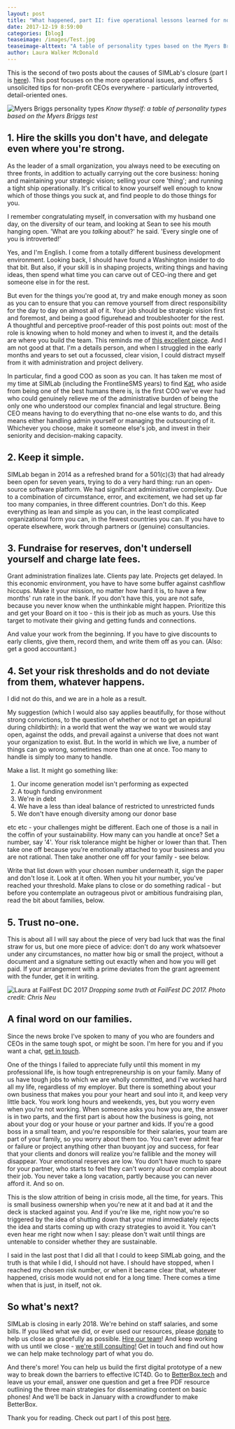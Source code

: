 ```yaml
---
layout: post
title: "What happened, part II: five operational lessons learned for nonprofit CEOs"
date: 2017-12-19 8:59:00
categories: [blog]
teaseimage: /images/Test.jpg
teaseimage-alttext: "A table of personality types based on the Myers Briggs test"
author: Laura Walker McDonald
---
```

This is the second of two posts about the causes of SIMLab's closure (part I is [here](http://simlab.org/blog/2017/12/13/what-happened-part-i/)). This post focuses on the more operational issues, and offers 5 unsolicited tips for non-profit CEOs everywhere - particularly introverted, detail-oriented ones.

![Myers Briggs personality types]({{site.baseurl}}/images/Test.jpg)
*Know thyself: a table of personality types based on the Myers Briggs test*

## 1. Hire the skills you don't have, and delegate even where you're strong.

As the leader of a small organization, you always need to be executing on three fronts, in addition to actually carrying out the core business: honing and maintaining your strategic vision; selling your core 'thing'; and running a tight ship operationally. It's critical to know yourself well enough to know which of those things you suck at, and find people to do those things for you.

I remember congratulating myself, in conversation with my husband one day, on the diversity of our team, and looking at Sean to see his mouth hanging open. 'What are you _talking_ about?' he said. 'Every single one of you is introverted!'

Yes, and I'm English. I come from a totally different business development environment. Looking back, I should have found a Washington insider to do that bit. But also, if your skill is in shaping projects, writing things and having ideas, then spend what time you can carve out of CEO-ing there and get someone else in for the rest.

But even for the things you're good at, try and make enough money as soon as you can to ensure that you can remove yourself from direct responsibility for the day to day on almost all of it. Your job should be strategic vision first and foremost, and being a good figurehead and troubleshooter for the rest. A thoughtful and perceptive proof-reader of this post points out: most of the role is knowing when to hold money and when to invest it, and the details are where you build the team. This reminds me of [this excellent piece](http://firstround.com/review/give-away-your-legos-and-other-commandments-for-scaling-startups/). And I am not good at that. I'm a details person, and when I struggled in the early months and years to set out a focussed, clear vision, I could distract myself from it with administration and project delivery.

In particular, find a good COO as soon as you can. It has taken me most of my time at SIMLab (including the FrontlineSMS years) to find [Kat](http://simlab.org/team/katherine/), who aside from being one of the best humans there is, is the first COO we've ever had who could genuinely relieve me of the administrative burden of being the only one who understood our complex financial and legal structure. Being CEO means having to do everything that no-one else wants to do, and this means either handling admin yourself or managing the outsourcing of it. Whichever you choose, make it someone else's job, and invest in their seniority and decision-making capacity.

## 2. Keep it simple.

SIMLab began in 2014 as a refreshed brand for a 501(c)(3) that had already been open for seven years, trying to do a very hard thing: run an open-source software platform. We had significant administrative complexity. Due to a combination of circumstance, error, and excitement, we had set up far too many companies, in three different countries. Don't do this. Keep everything as lean and simple as you can, in the least complicated organizational form you can, in the fewest countries you can. If you have to operate elsewhere, work through partners or (genuine) consultancies.

## 3. Fundraise for reserves, don't undersell yourself and charge late fees.

Grant administration finalizes late. Clients pay late. Projects get delayed. In this economic environment, you have to have some buffer against cashflow hiccups. Make it your mission, no matter how hard it is, to have a few months' run rate in the bank. If you don't have this, you are not safe, because you never know when the unthinkable might happen. Prioritize this and get your Board on it too - this is their job as much as yours. Use this target to motivate their giving and getting funds and connections.

And value your work from the beginning. If you have to give discounts to early clients, give them, record them, and write them off as you can. (Also: get a good accountant.)

## 4. Set your risk thresholds and do not deviate from them, whatever happens.

I did not do this, and we are in a hole as a result.

My suggestion (which I would also say applies beautifully, for those without strong convictions, to the question of whether or not to get an epidural during childbirth): in a world that went the way we want we would stay open, against the odds, and prevail against a universe that does not want your organization to exist. But. In the world in which we live, a number of things can go wrong, sometimes more than one at once. Too many to handle is simply too many to handle.

Make a list. It might go something like:

1. Our income generation model isn't performing as expected
2. A tough funding environment
3. We're in debt
4. We have a less than ideal balance of restricted to unrestricted funds
5. We don't have enough diversity among our donor base

etc etc - your challenges might be different. Each one of those is a nail in the coffin of your sustainability. How many can you handle at once? Set a number, say '4'. Your risk tolerance might be higher or lower than that. Then take one off because you're emotionally attached to your business and you are not rational. Then take another one off for your family - see below.

Write that list down with your chosen number underneath it, sign the paper and don't lose it. Look at it often. When you hit your number, you've reached your threshold. Make plans to close or do something radical - but before you contemplate an outrageous pivot or ambitious fundraising plan, read the bit about families, below.

## 5. Trust no-one.

This is about all I will say about the piece of very bad luck that was the final straw for us, but one more piece of advice: don't do any work whatsoever under any circumstances, no matter how big or small the project, without a document and a signature setting out exactly when and how you will get paid. If your arrangement with a prime deviates from the grant agreement with the funder, get it in writing.

![Laura at FailFest DC 2017]({{site.baseurl}}/images/Failfest.jpg)
*Dropping some truth at FailFest DC 2017. Photo credit: Chris Neu*

## A final word on our families.

Since the news broke I've spoken to many of you who are founders and CEOs in the same tough spot, or might be soon. I'm here for you and if you want a chat, [get in touch](mailto:laura@simlab.org).

One of the things I failed to appreciate fully until this moment in my professional life, is how tough entrepreneurship is on your family. Many of us have tough jobs to which we are wholly committed, and I've worked hard all my life, regardless of my employer. But there is something about your own business that makes you pour your heart and soul into it, and keep very little back. You work long hours and weekends, yes, but you worry even when you're not working. When someone asks you how you are, the answer is in two parts, and the first part is about how the business is going, not about your dog or your house or your partner and kids. If you're a good boss in a small team, and you're responsible for their salaries, your team are part of your family, so you worry about them too. You can't ever admit fear or failure or project anything other than buoyant joy and success, for fear that your clients and donors will realize you're fallible and the money will disappear. Your emotional reserves are low. You don't have much to spare for your partner, who starts to feel they can't worry aloud or complain about their job. You never take a long vacation, partly because you can never afford it. And so on.

This is the slow attrition of being in crisis mode, all the time, for years. This is small business ownership when you're new at it and bad at it and the deck is stacked against you. And if you're like me, right now you're so triggered by the idea of shutting down that your mind immediately rejects the idea and starts coming up with crazy strategies to avoid it. You can't even hear me right now when I say: please don't wait until things are untenable to consider whether they are sustainable.

 I said in the last post that I did all that I could to keep SIMLab going, and the truth is that while I did, I should not have. I should have stopped, when I reached my chosen risk number, or when it became clear that, whatever happened, crisis mode would not end for a long time. There comes a time when that is just, in itself, not ok.

## So what's next?

SIMLab is closing in early 2018. We're behind on staff salaries, and some bills. If you liked what we did, or ever used our resources, please [donate](https://www.paypal.me/simlab/35) to help us close as gracefully as possible. [Hire our team](http://simlab.org/team)! And keep working with us until we close - [we're still consulting!](http://www.simlab.org/services) Get in touch and find out how we can help make technology part of what you do.

And there's more! You can help us build the first digital prototype of a new way to break down the barriers to effective ICT4D. Go to [BetterBox.tech](http://www.BetterBox.tech) and leave us your email, answer one question and get a free PDF resource outlining the three main strategies for disseminating content on basic phones! And we'll be back in January with a crowdfunder to make BetterBox.

Thank you for reading. Check out part I of this post [here](http://simlab.org/blog/2017/12/13/what-happened-part-i/).
